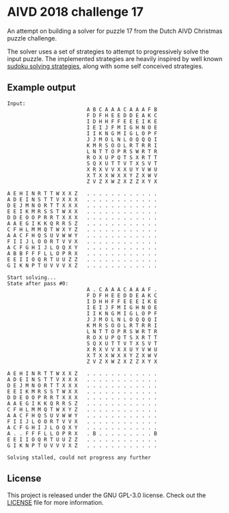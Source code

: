 # AIVD 2018 challenge 17
An attempt on building a solver for puzzle 17 from the Dutch AIVD Christmas
puzzle challenge.

The solver uses a set of strategies to attempt to progressively solve the input
puzzle. The implemented strategies are heavily inspired by well known [sudoku
solving strategies][strategy-families], along with some self conceived
strategies.

## Example output
```
Input:
                          A B C A A A C A A A F B
                          F D F H E E D D E A K C
                          I D H H F F E E E I K E
                          I E I J F M I G H N O E
                          I I K N G M I G L O P F
                          J J M O L N L O Q Q Q I
                          K M R S O O L R T R R I
                          L N T T O P R S W R T R
                          R O X U P Q T S X R T T
                          S Q X U T T V T X S V T
                          X R X V V X X U Y V W U
                          X T X X W X X Y Z X W V
                          Z V Z X W Z X Z Z X Y X

A E H I N R T T W X X Z   . . . . . . . . . . . .
A D E I N S T T V X X X   . . . . . . . . . . . .
D E J M N O R T T X X X   . . . . . . . . . . . .
E E I K M R S S T W X X   . . . . . . . . . . . .
D D E O O P R R T X X X   . . . . . . . . . . . .
A A E G I K K Q R R S Z   . . . . . . . . . . . .
C F H L M M Q T W X Y Z   . . . . . . . . . . . .
A A C F H Q S U V W W Y   . . . . . . . . . . . .
F I I J L O O R T V V X   . . . . . . . . . . . .
A C F G H I J L O Q X Y   . . . . . . . . . . . .
A B B F F F L L O P R X   . . . . . . . . . . . .
E E I I O Q R T U U Z Z   . . . . . . . . . . . .
G I K N P T U V V V X Z   . . . . . . . . . . . .

Start solving...
State after pass #0:
                          A . C A A A C A A A F .
                          F D F H E E D D E A K C
                          I D H H F F E E E I K E
                          I E I J F M I G H N O E
                          I I K N G M I G L O P F
                          J J M O L N L O Q Q Q I
                          K M R S O O L R T R R I
                          L N T T O P R S W R T R
                          R O X U P Q T S X R T T
                          S Q X U T T V T X S V T
                          X R X V V X X U Y V W U
                          X T X X W X X Y Z X W V
                          Z V Z X W Z X Z Z X Y X

A E H I N R T T W X X Z   . . . . . . . . . . . .
A D E I N S T T V X X X   . . . . . . . . . . . .
D E J M N O R T T X X X   . . . . . . . . . . . .
E E I K M R S S T W X X   . . . . . . . . . . . .
D D E O O P R R T X X X   . . . . . . . . . . . .
A A E G I K K Q R R S Z   . . . . . . . . . . . .
C F H L M M Q T W X Y Z   . . . . . . . . . . . .
A A C F H Q S U V W W Y   . . . . . . . . . . . .
F I I J L O O R T V V X   . . . . . . . . . . . .
A C F G H I J L O Q X Y   . . . . . . . . . . . .
A . . F F F L L O P R X   . B . . . . . . . . . B
E E I I O Q R T U U Z Z   . . . . . . . . . . . .
G I K N P T U V V V X Z   . . . . . . . . . . . .

Solving stalled, could not progress any further
```

## License
This project is released under the GNU GPL-3.0 license.
Check out the [LICENSE](LICENSE) file for more information. 

[strategy-families]: http://www.sudokuwiki.org/Strategy_Families
